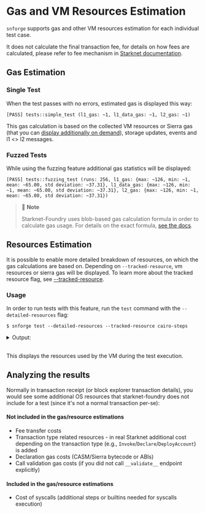 # Gas and VM Resources Estimation

`snforge` supports gas and other VM resources estimation for each individual test case. 

It does not calculate the final transaction fee, for details on how fees are calculated, 
please refer to fee mechanism in [Starknet documentation](https://docs.starknet.io/learn/protocol/fees#overview).

## Gas Estimation

### Single Test

When the test passes with no errors, estimated gas is displayed this way:
```shell
[PASS] tests::simple_test (l1_gas: ~1, l1_data_gas: ~1, l2_gas: ~1)
```

This gas calculation is based on the collected VM resources or Sierra gas (that you can [display additionally on demand](#usage)),
storage updates, events and l1 <> l2 messages.

### Fuzzed Tests

While using the fuzzing feature additional gas statistics will be displayed:
```shell
[PASS] tests::fuzzing_test (runs: 256, l1_gas: {max: ~126, min: ~1, mean: ~65.00, std deviation: ~37.31}, l1_data_gas: {max: ~126, min: ~1, mean: ~65.00, std deviation: ~37.31}, l2_gas: {max: ~126, min: ~1, mean: ~65.00, std deviation: ~37.31})
```

> 📝 **Note**
>  
> Starknet-Foundry uses blob-based gas calculation formula in order to calculate gas usage. 
> For details on the exact formula, [see the docs](https://docs.starknet.io/learn/protocol/fees#overall-fee).

## Resources Estimation 

It is possible to enable more detailed breakdown of resources, on which the gas calculations are based on.
Depending on `--tracked-resource`, vm resources or sierra gas will be displayed.
To learn more about the tracked resource flag, see [--tracked-resource](../appendix/snforge/test.md#--tracked-resource).

### Usage
In order to run tests with this feature, run the `test` command with the `--detailed-resources` flag:

```shell
$ snforge test --detailed-resources --tracked-resource cairo-steps
```

<details>
<summary>Output:</summary>

```shell
Collected 2 test(s) from hello_starknet package
Running 2 test(s) from tests/
[PASS] hello_starknet_integrationtest::test_contract::test_cannot_increase_balance_with_zero_value (l1_gas: ~0, l1_data_gas: ~96, l2_gas: ~360000)
        steps: 3405
        memory holes: 22
        builtins: (range_check: 77, pedersen: 7)
        syscalls: (CallContract: 2, StorageRead: 1, Deploy: 1)

[PASS] hello_starknet_integrationtest::test_contract::test_increase_balance (l1_gas: ~0, l1_data_gas: ~192, l2_gas: ~480000)
        steps: 4535
        memory holes: 15
        builtins: (range_check: 95, pedersen: 7)
        syscalls: (CallContract: 3, StorageRead: 3, Deploy: 1, StorageWrite: 1)

Running 0 test(s) from src/
Tests: 2 passed, 0 failed, 0 ignored, 0 filtered out
```
</details>
<br>

This displays the resources used by the VM during the test execution.

## Analyzing the results
Normally in transaction receipt (or block explorer transaction details), you would see some additional OS resources
that starknet-foundry does not include for a test (since it's not a normal transaction per-se):

#### Not included in the gas/resource estimations
- Fee transfer costs
- Transaction type related resources - in real Starknet additional cost depending on the transaction type (e.g., `Invoke`/`Declare`/`DeployAccount`) is added
- Declaration gas costs (CASM/Sierra bytecode or ABIs)
- Call validation gas costs (if you did not call `__validate__` endpoint explicitly)

#### Included in the gas/resource estimations
- Cost of syscalls (additional steps or builtins needed for syscalls execution)